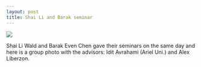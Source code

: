 ```yaml
---
layout: post
title: Shai Li and Barak seminar
---
```



<img src="{{site.url}}{{site.baseurl}}/images/20151118_155718.jpg" class="fit image">

Shai Li Wald and Barak Even Chen gave their seminars on the same day and here is a group photo with the advisors: Idit Avrahami (Ariel Uni.) and Alex Liberzon.
